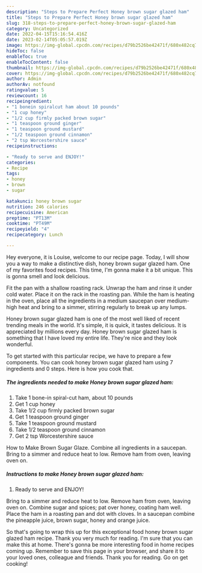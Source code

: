 ```yaml
---
description: "Steps to Prepare Perfect Honey brown sugar glazed ham"
title: "Steps to Prepare Perfect Honey brown sugar glazed ham"
slug: 318-steps-to-prepare-perfect-honey-brown-sugar-glazed-ham
category: Uncategorized
date: 2022-04-15T15:16:54.416Z
date: 2023-02-14T05:05:57.019Z
image: https://img-global.cpcdn.com/recipes/d79b2526be42471f/680x482cq70/honey-brown-sugar-glazed-ham-recipe-main-photo.jpg
hideToc: false
enableToc: true
enableTocContent: false
thumbnail: https://img-global.cpcdn.com/recipes/d79b2526be42471f/680x482cq70/honey-brown-sugar-glazed-ham-recipe-main-photo.jpg
cover: https://img-global.cpcdn.com/recipes/d79b2526be42471f/680x482cq70/honey-brown-sugar-glazed-ham-recipe-main-photo.jpg
author: Admin
authorAv: notfound
ratingvalue: 5
reviewcount: 16
recipeingredient:
- "1 bonein spiralcut ham about 10 pounds"
- "1 cup honey"
- "1/2 cup firmly packed brown sugar"
- "1 teaspoon ground ginger"
- "1 teaspoon ground mustard"
- "1/2 teaspoon ground cinnamon"
- "2 tsp Worcestershire sauce"
recipeinstructions:

- "Ready to serve and ENJOY!"
categories:
- Recipe
tags:
- honey
- brown
- sugar

katakunci: honey brown sugar 
nutrition: 246 calories
recipecuisine: American
preptime: "PT13M"
cooktime: "PT49M"
recipeyield: "4"
recipecategory: Lunch

---
```



Hey everyone, it is Louise, welcome to our recipe page. Today, I will show you a way to make a distinctive dish, honey brown sugar glazed ham. One of my favorites food recipes. This time, I'm gonna make it a bit unique. This is gonna smell and look delicious.

Fit the pan with a shallow roasting rack. Unwrap the ham and rinse it under cold water. Place it on the rack in the roasting pan. While the ham is heating in the oven, place all the ingredients in a medium saucepan over medium-high heat and bring to a simmer, stirring regularly to break up any lumps.

Honey brown sugar glazed ham is one of the most well liked of recent trending meals in the world. It's simple, it is quick, it tastes delicious. It is appreciated by millions every day. Honey brown sugar glazed ham is something that I have loved my entire life. They're nice and they look wonderful.


To get started with this particular recipe, we have to prepare a few components. You can cook honey brown sugar glazed ham using 7 ingredients and 0 steps. Here is how you cook that.

<!--inarticleads1-->

##### The ingredients needed to make Honey brown sugar glazed ham:

1. Take 1 bone-in spiral-cut ham, about 10 pounds
1. Get 1 cup honey
1. Take 1/2 cup firmly packed brown sugar
1. Get 1 teaspoon ground ginger
1. Take 1 teaspoon ground mustard
1. Take 1/2 teaspoon ground cinnamon
1. Get 2 tsp Worcestershire sauce


How to Make Brown Sugar Glaze. Combine all ingredients in a saucepan. Bring to a simmer and reduce heat to low. Remove ham from oven, leaving oven on. 

<!--inarticleads2-->

##### Instructions to make Honey brown sugar glazed ham:


1. Ready to serve and ENJOY!

Bring to a simmer and reduce heat to low. Remove ham from oven, leaving oven on. Combine sugar and spices; pat over honey, coating ham well. Place the ham in a roasting pan and dot with cloves. In a saucepan combine the pineapple juice, brown sugar, honey and orange juice. 

So that's going to wrap this up for this exceptional food honey brown sugar glazed ham recipe. Thank you very much for reading. I'm sure that you can make this at home. There's gonna be more interesting food in home recipes coming up. Remember to save this page in your browser, and share it to your loved ones, colleague and friends. Thank you for reading. Go on get cooking!
